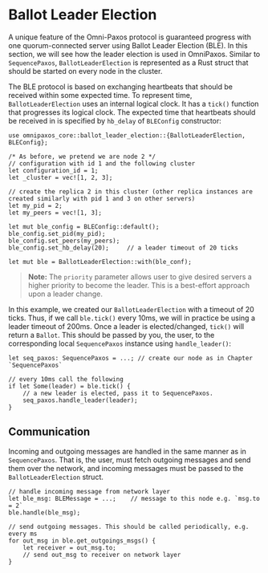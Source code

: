 # Ballot Leader Election
A unique feature of the Omni-Paxos protocol is guaranteed progress with one quorum-connected server using Ballot Leader Election (BLE). In this section, we will see how the leader election is used in OmniPaxos. Similar to `SequencePaxos`, `BallotLeaderElection` is represented as a Rust struct that should be started on every node in the cluster.

The BLE protocol is based on exchanging heartbeats that should be received within some expected time. To represent time, `BallotLeaderElection` uses an internal logical clock. It has a `tick()` function that progresses its logical clock. The expected time that heartbeats should be received in is specified by `hb_delay` of `BLEConfig` constructor:
```rust,edition2018,no_run,noplaypen
use omnipaxos_core::ballot_leader_election::{BallotLeaderElection, BLEConfig};

/* As before, we pretend we are node 2 */
// configuration with id 1 and the following cluster
let configuration_id = 1;
let _cluster = vec![1, 2, 3];

// create the replica 2 in this cluster (other replica instances are created similarly with pid 1 and 3 on other servers)
let my_pid = 2;
let my_peers = vec![1, 3];

let mut ble_config = BLEConfig::default();
ble_config.set_pid(my_pid);
ble_config.set_peers(my_peers);
ble_config.set_hb_delay(20);     // a leader timeout of 20 ticks

let mut ble = BallotLeaderElection::with(ble_conf);
```
> **Note:** The `priority` parameter allows user to give desired servers a higher priority to become the leader. This is a best-effort approach upon a leader change.

In this example, we created our `BallotLeaderElection` with a timeout of 20 ticks. Thus, if we call `ble.tick()` every 10ms, we will in practice be using a leader timeout of 200ms. Once a leader is elected/changed, `tick()` will return a `Ballot`. This should be passed by you, the user, to the corresponding local `SequencePaxos` instance using `handle_leader()`:

```rust,edition2018,no_run,noplaypen
let seq_paxos: SequencePaxos = ...; // create our node as in Chapter `SequencePaxos`

// every 10ms call the following
if let Some(leader) = ble.tick() {
    // a new leader is elected, pass it to SequencePaxos.
    seq_paxos.handle_leader(leader);
}
```

## Communication
Incoming and outgoing messages are handled in the same manner as in `SequencePaxos`. That is, the user, must fetch outgoing messages and send them over the network, and incoming messages must be passed to the `BallotLeaderElection` struct. 

```rust,edition2018,no_run,noplaypen
// handle incoming message from network layer
let ble_msg: BLEMessage = ...;    // message to this node e.g. `msg.to = 2`
ble.handle(ble_msg);

// send outgoing messages. This should be called periodically, e.g. every ms
for out_msg in ble.get_outgoings_msgs() {
    let receiver = out_msg.to;
    // send out_msg to receiver on network layer
}
``` 